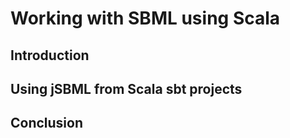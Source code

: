 # Working with SBML using Scala

## Introduction


## Using jSBML from Scala sbt projects



## Conclusion









